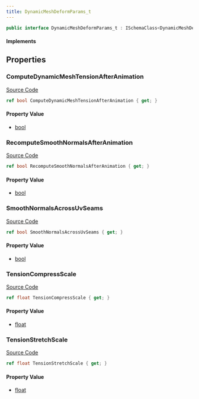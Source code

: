 ```yaml
---
title: DynamicMeshDeformParams_t
---
```


```csharp
public interface DynamicMeshDeformParams_t : ISchemaClass<DynamicMeshDeformParams_t>, ISchemaField, ISchemaClass, INativeHandle
```

#### Implements

## Properties

### ComputeDynamicMeshTensionAfterAnimation

[Source Code](https://github.com/swiftly-solution/swiftlys2/blob/main/managed/src/SwiftlyS2.Generated/Schemas/Interfaces/DynamicMeshDeformParams_t.cs#L23)

```csharp
ref bool ComputeDynamicMeshTensionAfterAnimation { get; }
```

#### Property Value

- [bool](https://learn.microsoft.com/dotnet/api/system.boolean)

### RecomputeSmoothNormalsAfterAnimation

[Source Code](https://github.com/swiftly-solution/swiftlys2/blob/main/managed/src/SwiftlyS2.Generated/Schemas/Interfaces/DynamicMeshDeformParams_t.cs#L21)

```csharp
ref bool RecomputeSmoothNormalsAfterAnimation { get; }
```

#### Property Value

- [bool](https://learn.microsoft.com/dotnet/api/system.boolean)

### SmoothNormalsAcrossUvSeams

[Source Code](https://github.com/swiftly-solution/swiftlys2/blob/main/managed/src/SwiftlyS2.Generated/Schemas/Interfaces/DynamicMeshDeformParams_t.cs#L25)

```csharp
ref bool SmoothNormalsAcrossUvSeams { get; }
```

#### Property Value

- [bool](https://learn.microsoft.com/dotnet/api/system.boolean)

### TensionCompressScale

[Source Code](https://github.com/swiftly-solution/swiftlys2/blob/main/managed/src/SwiftlyS2.Generated/Schemas/Interfaces/DynamicMeshDeformParams_t.cs#L17)

```csharp
ref float TensionCompressScale { get; }
```

#### Property Value

- [float](https://learn.microsoft.com/dotnet/api/system.single)

### TensionStretchScale

[Source Code](https://github.com/swiftly-solution/swiftlys2/blob/main/managed/src/SwiftlyS2.Generated/Schemas/Interfaces/DynamicMeshDeformParams_t.cs#L19)

```csharp
ref float TensionStretchScale { get; }
```

#### Property Value

- [float](https://learn.microsoft.com/dotnet/api/system.single)

